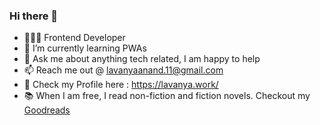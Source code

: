 ### Hi there 👋

- 👩🏻‍💻 Frontend Developer
- 🌱 I’m currently learning PWAs
- 💬 Ask me about anything tech related, I am happy to help
- 📫 Reach me out @ lavanyaanand.11@gmail.com
- 💼 Check my Profile here : https://lavanya.work/
- 📚 When I am free, I read non-fiction and fiction novels. Checkout my [Goodreads](https://www.goodreads.com/user/show/27868764-lavanya-anantha-narayanan)

